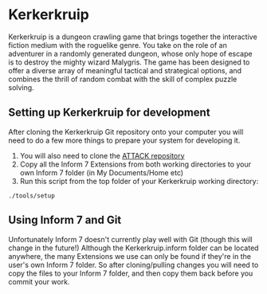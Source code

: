 Kerkerkruip
===========

Kerkerkruip is a dungeon crawling game that brings together the interactive fiction medium with the roguelike genre. You take on the role of an adventurer in a randomly generated dungeon, whose only hope of escape is to destroy the mighty wizard Malygris. The game has been designed to offer a diverse array of meaningful tactical and strategical options, and combines the thrill of random combat with the skill of complex puzzle solving.

Setting up Kerkerkruip for development
--------------------------------------

After cloning the Kerkerkruip Git repository onto your computer you will need to do a few more things to prepare your system for developing it.

1. You will also need to clone the [ATTACK repository](https://github.com/i7/ATTACK)
2. Copy all the Inform 7 Extensions from both working directories to your own Inform 7 folder (in My Documents/Home etc)
3. Run this script from the top folder of your Kerkerkruip working directory:
```
./tools/setup
```

Using Inform 7 and Git
----------------------

Unfortunately Inform 7 doesn't currently play well with Git (though this will change in the future!) Although the Kerkerkruip.inform folder can be located anywhere, the many Extensions we use can only be found if they're in the user's own Inform 7 folder. So after cloning/pulling changes you will need to copy the files to your Inform 7 folder, and then copy them back before you commit your work.